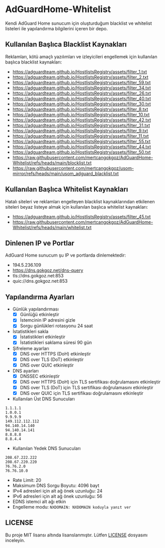 # AdGuardHome-Whitelist

Kendi AdGuard Home sunucum için oluşturduğum blacklist ve whitelist listeleri ile yapılandırma bilgilerini içeren bir depo.

## Kullanılan Başlıca Blacklist Kaynakları

Reklamları, kötü amaçlı yazılımları ve izleyicileri engellemek için kullanılan başlıca blacklist kaynakları:

- https://adguardteam.github.io/HostlistsRegistry/assets/filter_1.txt
- https://adguardteam.github.io/HostlistsRegistry/assets/filter_2.txt
- https://adguardteam.github.io/HostlistsRegistry/assets/filter_59.txt
- https://adguardteam.github.io/HostlistsRegistry/assets/filter_34.txt
- https://adguardteam.github.io/HostlistsRegistry/assets/filter_26.txt
- https://adguardteam.github.io/HostlistsRegistry/assets/filter_40.txt
- https://adguardteam.github.io/HostlistsRegistry/assets/filter_30.txt
- https://adguardteam.github.io/HostlistsRegistry/assets/filter_8.txt
- https://adguardteam.github.io/HostlistsRegistry/assets/filter_10.txt
- https://adguardteam.github.io/HostlistsRegistry/assets/filter_42.txt
- https://adguardteam.github.io/HostlistsRegistry/assets/filter_31.txt
- https://adguardteam.github.io/HostlistsRegistry/assets/filter_9.txt
- https://adguardteam.github.io/HostlistsRegistry/assets/filter_11.txt
- https://adguardteam.github.io/HostlistsRegistry/assets/filter_55.txt
- https://adguardteam.github.io/HostlistsRegistry/assets/filter_44.txt
- https://adguardteam.github.io/HostlistsRegistry/assets/filter_50.txt
- https://raw.githubusercontent.com/mertcangokgoz/AdGuardHome-Whitelist/refs/heads/main/blocklist.txt
- https://raw.githubusercontent.com/mertcangokgoz/usom-mirror/refs/heads/main/usom_adguard_blacklist.txt

## Kullanılan Başlıca Whitelist Kaynakları

Hatalı siteleri ve reklamları engelleyen blacklist kaynaklarından etkilenen siteleri beyaz listeye almak için kullanılan başlıca whitelist kaynakları:

- https://adguardteam.github.io/HostlistsRegistry/assets/filter_45.txt
- https://raw.githubusercontent.com/mertcangokgoz/AdGuardHome-Whitelist/refs/heads/main/whitelist.txt


## Dinlenen IP ve Portlar

AdGuard Home sunucum şu IP ve portlarda dinlemektedir:

- 194.5.236.109
- https://dns.gokgoz.net/dns-query
- tls://dns.gokgoz.net:853
- quic://dns.gokgoz.net:853

## Yapılandırma Ayarları

- Günlük yapılandırması 
  - [x] Günlüğü etkinleştir
  - [x] İstemcinin IP adresini gizle
  - [x] Sorgu günlükleri rotasyonu 24 saat

- İstatistikleri sakla
    - [x] İstatistikleri etkinleştir
    - [x] İstatistikleri saklama süresi 90 gün

- Şifreleme ayarları
    - [x] DNS over HTTPS (DoH) etkinleştir
    - [x] DNS over TLS (DoT) etkinleştir
    - [x] DNS over QUIC etkinleştir

- DNS ayarları
    - [x] DNSSEC etkinleştir
    - [x] DNS over HTTPS (DoH) için TLS sertifikası doğrulamasını etkinleştir
    - [x] DNS over TLS (DoT) için TLS sertifikası doğrulamasını etkinleştir
    - [x] DNS over QUIC için TLS sertifikası doğrulamasını etkinleştir

- Kullanılan Üst DNS Sunucuları

```
1.1.1.1
1.0.0.1
9.9.9.9
149.112.112.112
94.140.14.140
94.140.14.141
8.8.8.8
8.8.4.4
```

- Kullanılan Yedek DNS Sunucuları

```
208.67.222.222
208.67.220.220
76.76.2.0
76.76.10.0
```

- Rate Limit: 20
- Maksimum DNS Sorgu Boyutu: 4096 bayt
- IPv4 adresleri için alt ağ önek uzunluğu: 24
- IPv6 adresleri için alt ağ önek uzunluğu: 56
- EDNS istemci alt ağı etkin
- Engelleme modu: `NXDOMAIN: NXDOMAIN koduyla yanıt ver`

## LICENSE

Bu proje MIT lisansı altında lisanslanmıştır. Lütfen [LICENSE](LICENSE) dosyasını inceleyin.
